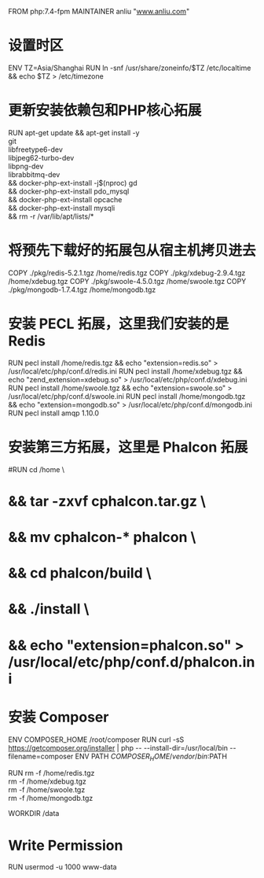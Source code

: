 FROM php:7.4-fpm
MAINTAINER anliu "www.anliu.com"

# 设置时区
ENV TZ=Asia/Shanghai
RUN ln -snf /usr/share/zoneinfo/$TZ /etc/localtime && echo $TZ > /etc/timezone

# 更新安装依赖包和PHP核心拓展
RUN apt-get update && apt-get install -y \
        git \
        libfreetype6-dev \
        libjpeg62-turbo-dev \
        libpng-dev \
        librabbitmq-dev \
    && docker-php-ext-install -j$(nproc) gd \
        && docker-php-ext-install pdo_mysql \
        && docker-php-ext-install opcache \
        && docker-php-ext-install mysqli \
        && rm -r /var/lib/apt/lists/*

# 将预先下载好的拓展包从宿主机拷贝进去
COPY ./pkg/redis-5.2.1.tgz /home/redis.tgz
COPY ./pkg/xdebug-2.9.4.tgz /home/xdebug.tgz
COPY ./pkg/swoole-4.5.0.tgz /home/swoole.tgz
COPY ./pkg/mongodb-1.7.4.tgz /home/mongodb.tgz

# 安装 PECL 拓展，这里我们安装的是Redis
RUN pecl install /home/redis.tgz && echo "extension=redis.so" > /usr/local/etc/php/conf.d/redis.ini
RUN pecl install /home/xdebug.tgz && echo "zend_extension=xdebug.so" > /usr/local/etc/php/conf.d/xdebug.ini
RUN pecl install /home/swoole.tgz && echo "extension=swoole.so" > /usr/local/etc/php/conf.d/swoole.ini
RUN pecl install /home/mongodb.tgz && echo "extension=mongodb.so" > /usr/local/etc/php/conf.d/mongodb.ini
RUN pecl install amqp 1.10.0
# 安装第三方拓展，这里是 Phalcon 拓展
#RUN cd /home \
#    && tar -zxvf cphalcon.tar.gz \
#    && mv cphalcon-* phalcon \
#    && cd phalcon/build \
#    && ./install \
#    && echo "extension=phalcon.so" > /usr/local/etc/php/conf.d/phalcon.ini

# 安装 Composer
ENV COMPOSER_HOME /root/composer
RUN curl -sS https://getcomposer.org/installer | php -- --install-dir=/usr/local/bin --filename=composer
ENV PATH $COMPOSER_HOME/vendor/bin:$PATH

RUN rm -f /home/redis.tgz \
        rm -f /home/xdebug.tgz \
        rm -f /home/swoole.tgz \
        rm -f /home/mongodb.tgz

WORKDIR /data

# Write Permission
RUN usermod -u 1000 www-data
